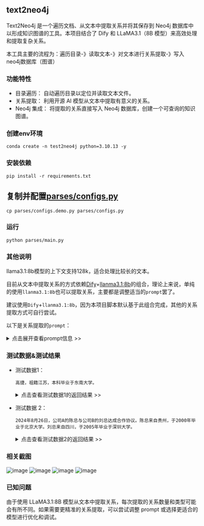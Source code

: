 ## text2neo4j
Text2Neo4j 是一个遍历文档、从文本中提取关系并将其保存到 Neo4j 数据库中以形成知识图谱的工具。本项目结合了 Dify 和 LLaMA3.1（8B 模型）来高效处理和提取复杂关系。

本工具主要的流程为：遍历目录-》读取文本-》对文本进行关系提取-》写入neo4j数据库（图谱）


### 功能特性
- 目录遍历： 自动遍历目录以定位并读取文本文件。
- 关系提取： 利用开源 AI 模型从文本中提取有意义的关系。
- Neo4j 集成： 将提取的关系直接写入 Neo4j 数据库，创建一个可查询的知识图谱。


### 创建env环境
```shell
conda create -n test2neo4j python=3.10.13 -y
```

### 安装依赖
```shell
pip install -r requirements.txt
```

## 复制并配置[parses/configs.py](parses/configs.py)
```shell
cp parses/configs.demo.py parses/configs.py
```

### 运行
```shell
python parses/main.py
```

### 其他说明
llama3.1:8b模型的上下文支持128k，适合处理比较长的文本。

目前从文本中提取关系的方式依赖[Dify](https://github.com/langgenius/dify)+[llanma3.1:8b](https://ollama.com/library/llama3.1)的组合，理论上来说，单纯的使用`llanma3.1:8b`也可以提取关系，主要都是调整适当的`prompt`罢了。

建议使用`Dify`+`llanma3.1:8b`，因为本项目脚本默认基于此组合完成，其他的关系提取方式可自行尝试。

以下是关系提取的`prompt`：

<details> <summary>点击展开查看prompt信息 >></summary>

```text
"你将扮演一个智能助手的角色，专注于从给定的文本输入中提取所有潜在的关系。请确保遵循以下要求和输出格式：
目标： 从输入文本中识别并提取广泛的实体和实体之间的各种关系，包括但不限于人物关系、地理关联、职业经历、教育背景等。
输出格式： 你的输出必须是一个JSON对象，结构应包括：
entities: 一个数组，包含所有提取的实体对象，每个实体应包含 name (实体名称) 和 type (实体类型)。
relationships: 一个数组，包含所有提取的关系对象，每个关系应包含 source (关系的起点实体)，target (关系的终点实体)，type (关系类型)，以及可选的 date (表示关系发生的日期)。
示例输出：
json

{
  "entities": [
    { "name": "高捷", "type": "Person" },
    { "name": "江苏", "type": "Location" },
    { "name": "东南大学", "type": "Organization" },
    { "name": "本科", "type": "Degree" }
  ],
  "relationships": [
    { "source": "高捷", "target": "江苏", "type": "hometown" },
    { "source": "高捷", "target": "东南大学", "type": "alumnus" },
    { "source": "高捷", "target": "本科", "type": "degree" }
  ]
}

约束：
你的回答必须严格符合上述JSON格式。
每个实体和关系都应该是从输入中直接推断出来的。
若没有关系可提取，relationships 数组应为空。
对于存在的日期信息，确保准确提取并以 "YYYY-MM-DD" 格式返回。
确保每个 type 都是单个单词，不包含空格且不包含-。
请确保输出JSON是有效的，不包含任何语法错误或不完整的内容。
广泛覆盖：
尽可能识别多种类型的关系，如亲属关系、地理关联、教育经历、职业背景、时间相关性、以及任何可识别的连接。
对于描述或暗示的关系，不要遗漏，务必详细标明关系类型。
示例输入：
"高捷，祖籍江苏，本科毕业于东南大学。"
注意事项：
确保实体类型精确，尽可能使用标准化的类型标签 (如 Person, Organization, Location, Date, Degree, Event 等)。
对于复杂的关系，请明确描述关系类型，以便清晰传达关系的性质。
当存在模糊或隐含的关系时，尝试以合理的推断方式提取可能的关系。
请根据上述规范返回结果。"
```

</details>


### 测试数据&测试结果
- 测试数据1：

    ```text
    高捷，祖籍江苏，本科毕业于东南大学。
    ```

    <details> <summary>点击查看测试数据1的返回结果 >></summary>

    ```json
    {
        "entities": [
            {
                "name": "高捷",
                "type": "Person"
            },
            {
                "name": "江苏",
                "type": "Location"
            },
            {
                "name": "东南大学",
                "type": "Organization"
            },
            {
                "name": "本科",
                "type": "Degree"
            }
        ],
        "relationships": [
            {
                "source": "高捷",
                "target": "江苏",
                "type": "hometown"
            },
            {
                "source": "高捷",
                "target": "东南大学",
                "type": "alumnus",
                "date": null
            },
            {
                "source": "高捷",
                "target": "本科",
                "type": "degree"
            }
        ]
    }
    ```

    </details>


- 测试数据 2：

    ```text
    2024年8月26日，公司A的陈总与公司B的刘总达成合作协议。陈总来自贵州，于2000年毕业于北京大学。刘总来自四川，于2005年毕业于深圳大学。
    ```

    <details> <summary>点击查看测试数据2的返回结果 >></summary>

    ```json
    {
        "entities": [
            {
                "name": "陈总",
                "type": "Person"
            },
            {
                "name": "公司A",
                "type": "Organization"
            },
            {
                "name": "公司B",
                "type": "Organization"
            },
            {
                "name": "刘总",
                "type": "Person"
            },
            {
                "name": "贵州",
                "type": "Location"
            },
            {
                "name": "北京大学",
                "type": "Organization"
            },
            {
                "name": "四川",
                "type": "Location"
            },
            {
                "name": "深圳大学",
                "type": "Organization"
            },
            {
                "name": "2000年",
                "type": "Date"
            },
            {
                "name": "2005年",
                "type": "Date"
            }
        ],
        "relationships": [
            {
                "source": "陈总",
                "target": "公司A",
                "type": "CEO"
            },
            {
                "source": "刘总",
                "target": "公司B",
                "type": "CEO"
            },
            {
                "source": "陈总",
                "target": "贵州",
                "type": "hometown"
            },
            {
                "source": "陈总",
                "target": "北京大学",
                "type": "alumnus"
            },
            {
                "date": "2000年",
                "source": "陈总",
                "target": "北京大学",
                "type": "graduation"
            },
            {
                "source": "刘总",
                "target": "四川",
                "type": "hometown"
            },
            {
                "source": "刘总",
                "target": "深圳大学",
                "type": "alumnus"
            },
            {
                "date": "2005年",
                "source": "刘总",
                "target": "深圳大学",
                "type": "graduation"
            },
            {
                "source": "陈总",
                "target": "公司B",
                "type": "partner"
            },
            {
                "source": "刘总",
                "target": "公司A",
                "type": "partner"
            }
        ]
    }
    ```

</details>

### 相关截图
![image](https://github.com/user-attachments/assets/f9c9356f-3e8f-489c-a25e-029766f5351c)
![image](https://github.com/user-attachments/assets/fea23358-b3a0-402b-a505-2daa0c0d8a4e)
![image](https://github.com/user-attachments/assets/8180d018-388f-414e-bb76-f5ddf0fc12ab)
![image](https://github.com/user-attachments/assets/246bc635-1c42-4cde-81f1-5827666057aa)

### 已知问题
由于使用 LLaMA3.1:8B 模型从文本中提取关系，每次提取的关系数量和类型可能会有所不同。如果需要更精准的关系提取，可以尝试调整 prompt 或选择更适合的模型进行优化和调试。

